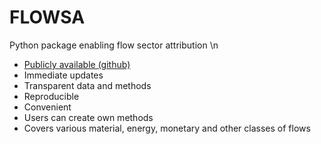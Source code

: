 # FLOWSA

Python package enabling flow sector attribution  \n

- [Publicly available (github)](https://github.com/USEPA/flowsa)
- Immediate updates
- Transparent data and methods
- Reproducible
- Convenient
- Users can create own methods
- Covers various material, energy, monetary and other classes of flows

